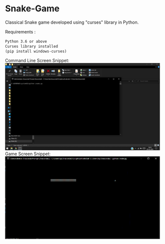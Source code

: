 # Snake-Game

Classical Snake game developed using "curses" library in Python.

Requirements :  
```
Python 3.6 or above  
Curses library installed  
(pip install windows-curses)
```

Command Line Screen Snippet:  
![](cmdpromptCapture.jpg)  
Game Screen Snippet:  
![](GameCapture.jpg)
